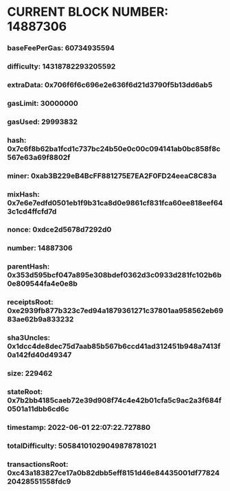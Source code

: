 # CURRENT BLOCK NUMBER: 14887306

### baseFeePerGas: 60734935594
### difficulty: 14318782293205592
### extraData: 0x706f6f6c696e2e636f6d21d3790f5b13dd6ab5
### gasLimit: 30000000
### gasUsed: 29993832
### hash: 0x7c6f8b62ba1fcd1c737bc24b50e0c00c094141ab0bc858f8c567e63a69f8802f
### miner: 0xab3B229eB4BcFF881275E7EA2F0FD24eeaC8C83a
### mixHash: 0x7e6e7edfd0501eb1f9b31ca8d0e9861cf831fca60ee818eef643c1cd4ffcfd7d
### nonce: 0xdce2d5678d7292d0
### number: 14887306
### parentHash: 0x353d595bcf047a895e308bdef0362d3c0933d281fc102b6b0e809544fa4e0e8b
### receiptsRoot: 0xe2939fb877b323c7ed94a1879361271c37801aa958562eb6983ae62b9a833232
### sha3Uncles: 0x1dcc4de8dec75d7aab85b567b6ccd41ad312451b948a7413f0a142fd40d49347
### size: 229462
### stateRoot: 0x7b2bb4185caeb72e39d908f74c4e42b01cfa5c9ac2a3f684f0501a11dbb6cd6c
### timestamp: 2022-06-01 22:07:22.727880
### totalDifficulty: 50584101029049878781021
### transactionsRoot: 0xc43a183827ce17a0b82dbb5eff8151d46e84435001df7782420428551558fdc9

